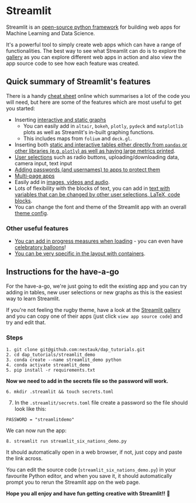# **Streamlit**

Streamlit is an [open-source python framework](streamlit.io) for building web apps for Machine Learning and Data Science.

It's a powerful tool to simply create web apps which can have a range of functionalities. The best way to see what Streamlit can do is to explore the [gallery](https://streamlit.io/gallery) as you can explore different web apps in action and also view the app source code to see how each feature was created.

## **Quick summary of Streamlit's features**
There is a handy [cheat sheet](https://docs.streamlit.io/library/cheatsheet) online which summarises a lot of the code you will need, but here are some of the features which are most useful to get you started:
- Inserting [interactive and static graphs](https://docs.streamlit.io/library/api-reference/charts)
    - You can easily add in `altair`, `bokeh`, `plotly`, `pydeck` and `matplotlib` plots as well as Streamlit's in-built graphing functions.
    - This includes maps from `folium` and `deck.gl`.
- Inserting both [static and interactive tables either directly from `pandas` or other libraries (e.g. `plotly`) as well as having large metrics printed](https://docs.streamlit.io/library/api-reference/data).
- [User selections](https://docs.streamlit.io/library/api-reference/widgets) such as radio buttons, uploading/downloading data, camera input, text input
- [Adding passwords (and usernames) to apps to protect them](https://docs.streamlit.io/knowledge-base/deploy/authentication-without-sso)
- [Multi-page apps](https://blog.streamlit.io/introducing-multipage-apps/)
- Easily add in [images, videos and audio](https://docs.streamlit.io/library/api-reference/media).
- Lots of flexibility with the blocks of text, you can add in [text with variables that can be changed by other user selections, LaTeX, code blocks](https://docs.streamlit.io/library/api-reference/text).
- You can change the font and theme of the Streamlit app with an overall [theme config](https://docs.streamlit.io/library/advanced-features/theming).

### **Other useful features**
- [You can add in progress measures when loading](https://docs.streamlit.io/library/api-reference/status) - you can even have [celebratory balloons](https://docs.streamlit.io/library/api-reference/status/st.balloons)!
- [You can be very specific in the layout with containers](https://docs.streamlit.io/library/api-reference/layout).


## **Instructions for the have-a-go**

For the have-a-go, we're just going to edit the existing app and you can try adding in tables, new user selections or new graphs as this is the easiest way to learn Streamlit.

If you're not feeling the rugby theme, have a look at the [Streamlit gallery](https://streamlit.io/gallery) and you can copy one of their apps (just click `view app source code`) and try and edit that.

### **Steps**

```
1. git clone git@github.com:nestauk/dap_tutorials.git
2. cd dap_tutorials/streamlit_demo
3. conda create --name streamlit_demo python
4. conda activate streamlit_demo
5. pip install -r requirements.txt
```
**Now we need to add in the secrets file so the password will work.**

```
6. mkdir .streamlit && touch secrets.toml
```

7. In the `.streamlit/secrets.toml` file create a password so the file should look like this:
```
PASSWORD = "streamlitdemo"
```
We can now run the app:
```
8. streamlit run streamlit_six_nations_demo.py
```

It should automatically open in a web browser, if not, just copy and paste the link across.

You can edit the source code (`streamlit_six_nations_demo.py`) in your favourite Python editor, and when you save it, it should automatically prompt you to rerun the Streamlit app on the web page.

**Hope you all enjoy and have fun getting creative with Streamlit!!** :tada:
